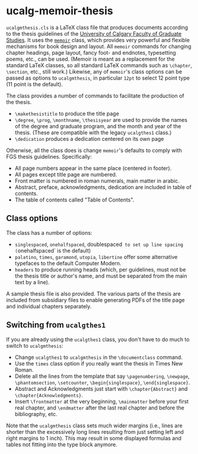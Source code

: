 ucalg-memoir-thesis
===================

`ucalgmthesis.cls` is a LaTeX class file that produces documents
according to the thesis guidelines of the [University of Calgary
Faculty of Graduate
Studies](http://www.grad.ucalgary.ca/current/thesis/guidelines). It
uses the [`memoir`](https://ctan.org/pkg/memoir?lang=en) class, which
provides very powerful and flexible mechanisms for book design and
layout. All `memoir` commands for changing chapter headings, page
layout, fancy foot- and endnotes, typesetting poems, etc., can be
used. (Memoir is meant as a replacement for the standard LaTeX
classes, so all standard LaTeX commands such as `\chapter`,
`\section`, etc., still work.) Likewise, any of `memoir`'s class options can
be passed as options to `ucalgmthesis`, in particular `12pt` to select
12 point type (11 point is the default).

The class provides a number of commands to facilitate the production
of the thesis.

- `\makethesistitle` to produce the title page
- `\degree`, `\prog`, `\monthname`, `\thesisyear` are used to provide
  the names of the degree and graduate program, and the month and year
  of the thesis. (These are compatible with the legacy `ucalgthes1` class.)
- `\dedication` produces a dedication centered on its own page

Otherwise, all the class does is change `memoir`'s defaults to comply
with FGS thesis guidelines. Specifically:

- All page numbers appear in the same place (centered in footer).
- All pages except title page are numbered.
- Front matter is numbered in roman numerals, main matter in arabic.
- Abstract, preface, acknowledgments, dedication are included in table
  of contents.
- The table of contents called "Table of Contents".

Class options
-------------

The class has a number of options:

- `singlespaced`, `onehalfspaced`, doublespaced` to set up line
  spacing (`onehalfspaced` is the default)
- `palatino`, `times`, `garamond`, `utopia`, `libertine` offer some
  alternative typefaces to the default Computer Modern.
- `headers` to produce running heads (which, per guidelines, must not
  be the thesis title or author's name, and must be separated from the
  main text by a line).

A sample thesis file is also provided. The various parts of the thesis
are included from subsidiary files to enable generating PDFs of the
title page and individual chapters separately.

Switching from `ucalgthes1`
---------------------------

If you are already using the `ucalgthes1` class, you don't have to do
much to switch to `ucalgmthesis`:

- Change `ucalgthes1` to `ucalgmthesis` in the `\documentclass` command.
- Use the `times` class option if you really want the thesis in Times
  New Roman.
- Delete all the lines from the template that say `\pagenumbering`,
  `\newpage`, `\phantomsection`, `\setcounter`, `\begin{singlespace}`,
  `\end{singlespace}`.
- Abstract and Acknowledgments just start with `\chapter{Abstract}`
  and `\chapter{Acknowledgments}`.
- Insert `\frontmatter` at the very beginning, `\mainmatter` before
  your first real chapter, and `\endmatter` after the last real
  chapter and before the bibliography, etc.

Note that the `ucalgmthesis` class sets much wider margins (i.e., lines
are shorter than the excessively long lines resulting from just
setting left and right margins to 1 inch). This may result in some
displayed formulas and tables not fitting into the type block anymore.